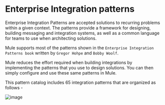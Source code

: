 # Enterprise Integration patterns

Enterprise Integration Patterns are accepted solutions to recurring problems within a given context. The patterns provide a framework for designing, building messaging and integration systems, as well as a common language for teams to use when architecting solutions.

Mule supports most of the patterns shown in the `Enterprise Integration Patterns book` written by `Gregor Hohpe` and `Bobby Woolf`.

Mule reduces the effort required when building integrations by implementing the patterns that you use to design solutions. You can then simply configure and use these same patterns in Mule.

This pattern catalog includes 65 integration patterns that are organized as follows -

![image](https://github.com/user-attachments/assets/09a55ed9-5f8c-466a-8d5c-31f6e4269573)
